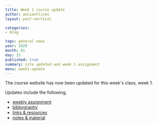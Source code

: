 ```yaml
---
title: Week 1 course update
author: ancientlives
layout: post-vertical

categories:
- blog

tags: general news
year: 2020
month: 01
day: 15
published: true
summary: site updated and week 1 assignment
menu: week1-update
---
```


The course website has now been updated for this week's class, week 1.

Updates include the following,

* [weekly assignment](/weekly_assignment)
* [bibliography](/bibliography)
* [links & resources](/links)
* [notes & material](/notes)
